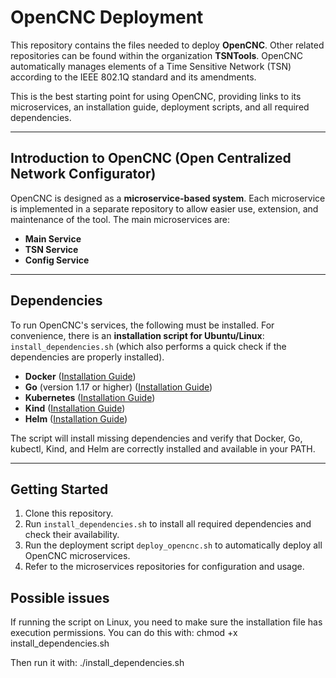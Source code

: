 # OpenCNC Deployment

This repository contains the files needed to deploy **OpenCNC**. Other related repositories can be found within the organization **TSNTools**. OpenCNC automatically manages elements of a Time Sensitive Network (TSN) according to the IEEE 802.1Q standard and its amendments.

This is the best starting point for using OpenCNC, providing links to its microservices, an installation guide, deployment scripts, and all required dependencies.

---

## Introduction to OpenCNC (Open Centralized Network Configurator)

OpenCNC is designed as a **microservice-based system**. Each microservice is implemented in a separate repository to allow easier use, extension, and maintenance of the tool. The main microservices are:

- **Main Service**
- **TSN Service**
- **Config Service**

---

## Dependencies

To run OpenCNC's services, the following must be installed. For convenience, there is an **installation script for Ubuntu/Linux**: `install_dependencies.sh` (which also performs a quick check if the dependencies are properly installed).

- **Docker** ([Installation Guide](https://docs.docker.com/get-docker/))
- **Go** (version 1.17 or higher) ([Installation Guide](https://golang.org/doc/install))
- **Kubernetes** ([Installation Guide](https://kubernetes.io/docs/tasks/tools/))
- **Kind** ([Installation Guide](https://kind.sigs.k8s.io/))
- **Helm** ([Installation Guide](https://helm.sh/docs/intro/install/))

The script will install missing dependencies and verify that Docker, Go, kubectl, Kind, and Helm are correctly installed and available in your PATH.

---

## Getting Started

1. Clone this repository.
2. Run `install_dependencies.sh` to install all required dependencies and check their availability.
3. Run the deployment script `deploy_opencnc.sh` to automatically deploy all OpenCNC microservices.
4. Refer to the microservices repositories for configuration and usage.

## Possible issues
If running the script on Linux, you need to make sure the installation file has execution permissions. You can do this with:
chmod +x install_dependencies.sh

Then run it with:
./install_dependencies.sh
